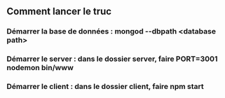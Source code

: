 ## Comment lancer le truc

### Démarrer la base de données : mongod --dbpath \<database path\>
### Démarrer le server : dans le dossier server, faire PORT=3001 nodemon bin/www
### Démarrer le client : dans le dossier client, faire npm start
